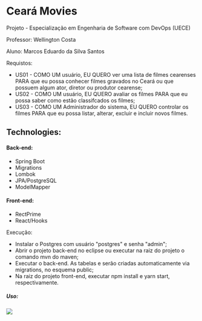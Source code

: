 # Ceará Movies

Projeto - Especialização em Engenharia de Software com DevOps (UECE)

Professor: Wellington Costa

Aluno: Marcos Eduardo da Silva Santos

Requistos:
- US01 - COMO UM usuário, EU QUERO ver uma lista de filmes cearenses PARA que eu possa conhecer filmes gravados no Ceará ou que possuem algum ator, diretor ou produtor cearense;
- US02 - COMO UM usuário, EU QUERO avaliar os filmes PARA que eu possa saber como estão classifcados os filmes; 
- US03 - COMO UM Administrador do sistema, EU QUERO controlar os filmes PARA que eu possa listar, alterar, excluir e incluir novos filmes.

## Technologies:

#### Back-end:
 - Spring Boot
 - Migrations 
 - Lombok
 - JPA/PostgreSQL
 - ModelMapper
 
#### Front-end:
 - RectPrime
 - React/Hooks
 
Execução:
 - Instalar o Postgres com usuário "postgres" e senha "admin";
 - Abrir o projeto back-end no eclipse ou executar na raiz do projeto o comando mvn do maven;
 - Executar o back-end. As tabelas e serão criadas automaticamente via migrations, no esquema public;
 - Na raiz do projeto front-end, executar npm install e yarn start, respectivamente.
 


##### Uso:

![](ceara-movies.gif)

 
